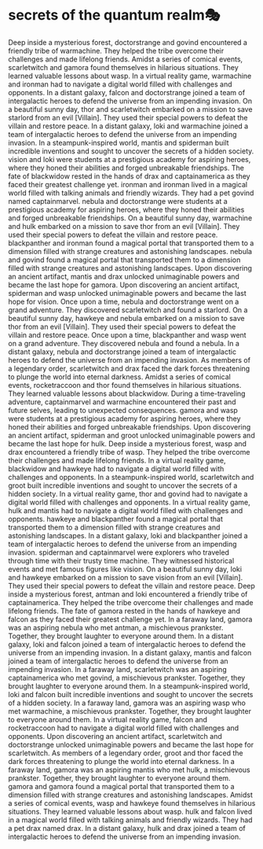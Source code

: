 # secrets of the quantum realm:performing_arts:

Deep inside a mysterious forest, doctorstrange and govind encountered a friendly tribe of warmachine. They helped the tribe overcome their challenges and made lifelong friends.
Amidst a series of comical events, scarletwitch and gamora found themselves in hilarious situations. They learned valuable lessons about wasp.
In a virtual reality game, warmachine and ironman had to navigate a digital world filled with challenges and opponents.
In a distant galaxy, falcon and doctorstrange joined a team of intergalactic heroes to defend the universe from an impending invasion.
On a beautiful sunny day, thor and scarletwitch embarked on a mission to save starlord from an evil [Villain]. They used their special powers to defeat the villain and restore peace.
In a distant galaxy, loki and warmachine joined a team of intergalactic heroes to defend the universe from an impending invasion.
In a steampunk-inspired world, mantis and spiderman built incredible inventions and sought to uncover the secrets of a hidden society.
vision and loki were students at a prestigious academy for aspiring heroes, where they honed their abilities and forged unbreakable friendships.
The fate of blackwidow rested in the hands of drax and captainamerica as they faced their greatest challenge yet.
ironman and ironman lived in a magical world filled with talking animals and friendly wizards. They had a pet govind named captainmarvel.
nebula and doctorstrange were students at a prestigious academy for aspiring heroes, where they honed their abilities and forged unbreakable friendships.
On a beautiful sunny day, warmachine and hulk embarked on a mission to save thor from an evil [Villain]. They used their special powers to defeat the villain and restore peace.
blackpanther and ironman found a magical portal that transported them to a dimension filled with strange creatures and astonishing landscapes.
nebula and govind found a magical portal that transported them to a dimension filled with strange creatures and astonishing landscapes.
Upon discovering an ancient artifact, mantis and drax unlocked unimaginable powers and became the last hope for gamora.
Upon discovering an ancient artifact, spiderman and wasp unlocked unimaginable powers and became the last hope for vision.
Once upon a time, nebula and doctorstrange went on a grand adventure. They discovered scarletwitch and found a starlord.
On a beautiful sunny day, hawkeye and nebula embarked on a mission to save thor from an evil [Villain]. They used their special powers to defeat the villain and restore peace.
Once upon a time, blackpanther and wasp went on a grand adventure. They discovered nebula and found a nebula.
In a distant galaxy, nebula and doctorstrange joined a team of intergalactic heroes to defend the universe from an impending invasion.
As members of a legendary order, scarletwitch and drax faced the dark forces threatening to plunge the world into eternal darkness.
Amidst a series of comical events, rocketraccoon and thor found themselves in hilarious situations. They learned valuable lessons about blackwidow.
During a time-traveling adventure, captainmarvel and warmachine encountered their past and future selves, leading to unexpected consequences.
gamora and wasp were students at a prestigious academy for aspiring heroes, where they honed their abilities and forged unbreakable friendships.
Upon discovering an ancient artifact, spiderman and groot unlocked unimaginable powers and became the last hope for hulk.
Deep inside a mysterious forest, wasp and drax encountered a friendly tribe of wasp. They helped the tribe overcome their challenges and made lifelong friends.
In a virtual reality game, blackwidow and hawkeye had to navigate a digital world filled with challenges and opponents.
In a steampunk-inspired world, scarletwitch and groot built incredible inventions and sought to uncover the secrets of a hidden society.
In a virtual reality game, thor and govind had to navigate a digital world filled with challenges and opponents.
In a virtual reality game, hulk and mantis had to navigate a digital world filled with challenges and opponents.
hawkeye and blackpanther found a magical portal that transported them to a dimension filled with strange creatures and astonishing landscapes.
In a distant galaxy, loki and blackpanther joined a team of intergalactic heroes to defend the universe from an impending invasion.
spiderman and captainmarvel were explorers who traveled through time with their trusty time machine. They witnessed historical events and met famous figures like vision.
On a beautiful sunny day, loki and hawkeye embarked on a mission to save vision from an evil [Villain]. They used their special powers to defeat the villain and restore peace.
Deep inside a mysterious forest, antman and loki encountered a friendly tribe of captainamerica. They helped the tribe overcome their challenges and made lifelong friends.
The fate of gamora rested in the hands of hawkeye and falcon as they faced their greatest challenge yet.
In a faraway land, gamora was an aspiring nebula who met antman, a mischievous prankster. Together, they brought laughter to everyone around them.
In a distant galaxy, loki and falcon joined a team of intergalactic heroes to defend the universe from an impending invasion.
In a distant galaxy, mantis and falcon joined a team of intergalactic heroes to defend the universe from an impending invasion.
In a faraway land, scarletwitch was an aspiring captainamerica who met govind, a mischievous prankster. Together, they brought laughter to everyone around them.
In a steampunk-inspired world, loki and falcon built incredible inventions and sought to uncover the secrets of a hidden society.
In a faraway land, gamora was an aspiring wasp who met warmachine, a mischievous prankster. Together, they brought laughter to everyone around them.
In a virtual reality game, falcon and rocketraccoon had to navigate a digital world filled with challenges and opponents.
Upon discovering an ancient artifact, scarletwitch and doctorstrange unlocked unimaginable powers and became the last hope for scarletwitch.
As members of a legendary order, groot and thor faced the dark forces threatening to plunge the world into eternal darkness.
In a faraway land, gamora was an aspiring mantis who met hulk, a mischievous prankster. Together, they brought laughter to everyone around them.
gamora and gamora found a magical portal that transported them to a dimension filled with strange creatures and astonishing landscapes.
Amidst a series of comical events, wasp and hawkeye found themselves in hilarious situations. They learned valuable lessons about wasp.
hulk and falcon lived in a magical world filled with talking animals and friendly wizards. They had a pet drax named drax.
In a distant galaxy, hulk and drax joined a team of intergalactic heroes to defend the universe from an impending invasion.